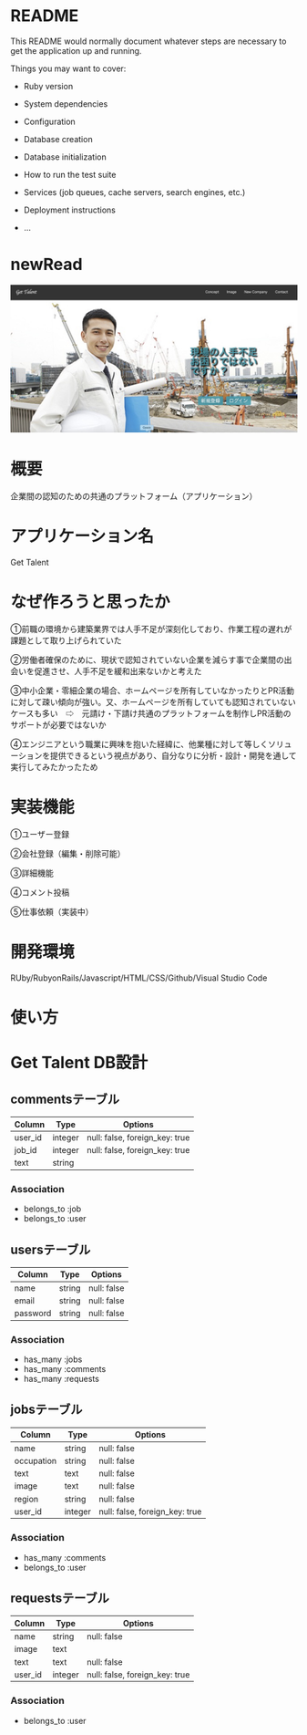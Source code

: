 # README

This README would normally document whatever steps are necessary to get the
application up and running.

Things you may want to cover:

* Ruby version

* System dependencies

* Configuration

* Database creation

* Database initialization

* How to run the test suite

* Services (job queues, cache servers, search engines, etc.)

* Deployment instructions

* ...

# newRead

![サンプル画像](./da1c4b40730ef43e23ffda9b263d8f2c.jpg)

# 概要  

企業間の認知のための共通のプラットフォーム（アプリケーション）</br>  

# アプリケーション名  

Get Talent</br>

# なぜ作ろうと思ったか

①前職の環境から建築業界では人手不足が深刻化しており、作業工程の遅れが課題として取り上げられていた</br>

②労働者確保のために、現状で認知されていない企業を減らす事で企業間の出会いを促進させ、人手不足を緩和出来ないかと考えた</br>

③中小企業・零細企業の場合、ホームページを所有していなかったりとPR活動に対して疎い傾向が強い。又、ホームページを所有していても認知されていないケースも多い　⇨　元請け・下請け共通のプラットフォームを制作しPR活動のサポートが必要ではないか</br>

④エンジニアという職業に興味を抱いた経緯に、他業種に対して等しくソリューションを提供できるという視点があり、自分なりに分析・設計・開発を通して実行してみたかったため</br>

# 実装機能 

①ユーザー登録</br>

②会社登録（編集・削除可能）</br>

③詳細機能</br>

④コメント投稿</br>

⑤仕事依頼（実装中）</br>

# 開発環境

RUby/RubyonRails/Javascript/HTML/CSS/Github/Visual Studio Code

# 使い方

# Get Talent DB設計

## commentsテーブル

|Column|Type|Options|
|------|----|-------|
|user_id|integer|null: false, foreign_key: true|
|job_id|integer|null: false, foreign_key: true|
|text|string|

### Association
- belongs_to :job
- belongs_to :user

## usersテーブル
|Column|Type|Options|
|------|----|-------|
|name|string|null: false|
|email|string|null: false|
|password|string|null: false|

### Association
- has_many :jobs
- has_many :comments
- has_many :requests

## jobsテーブル

|Column|Type|Options|
|------|----|-------|
|name|string|null: false|
|occupation|string|null: false|
|text|text|null: false|
|image|text|null: false|
|region|string|null: false|
|user_id|integer|null: false, foreign_key: true|

### Association
- has_many :comments
- belongs_to :user

## requestsテーブル

|Column|Type|Options|
|------|----|-------|
|name|string|null: false|
|image|text|
|text|text|null: false|
|user_id|integer|null: false, foreign_key: true|

### Association
- belongs_to :user

